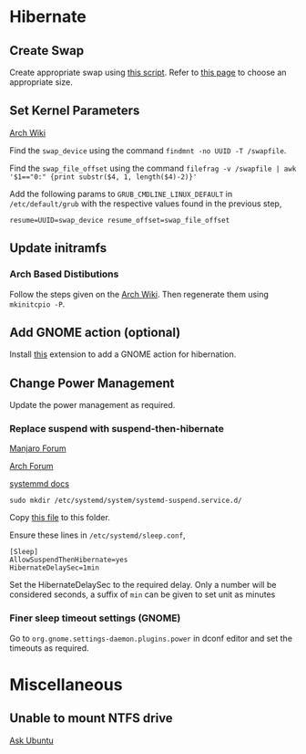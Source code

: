# Hibernate


## Create Swap
Create appropriate swap using [this script](Scripts/change-swap-size.sh). Refer to [this page](https://itsfoss.com/swap-size/) to choose an appropriate size.

## Set Kernel Parameters
[Arch Wiki](https://wiki.archlinux.org/title/Power_management/Suspend_and_hibernate#Hibernation)

Find the `swap_device` using the command `findmnt -no UUID -T /swapfile`.

Find the `swap_file_offset` using the command `filefrag -v /swapfile | awk '$1=="0:" {print substr($4, 1, length($4)-2)}'`

Add the following params to `GRUB_CMDLINE_LINUX_DEFAULT` in `/etc/default/grub` with the respective values found in the previous step,
```
resume=UUID=swap_device resume_offset=swap_file_offset
```

## Update initramfs

### Arch Based Distibutions
Follow the steps given on the [Arch Wiki](https://wiki.archlinux.org/title/Power_management/Suspend_and_hibernate#Configure_the_initramfs). Then regenerate them using `mkinitcpio -P`.

## Add GNOME action (optional)
Install [this](https://codeberg.org/kiyui/gnome-shell-hibernate-extension) extension to add a GNOME action for hibernation.

## Change Power Management
Update the power management as required.

### Replace suspend with suspend-then-hibernate
[Manjaro Forum](https://archived.forum.manjaro.org/t/configuring-suspend-then-hibernate/90324)

[Arch Forum](https://archlinux.org.ru/forum/topic/18865/)

[systemmd docs](https://www.freedesktop.org/software/systemd/man/systemd.unit.html)
```
sudo mkdir /etc/systemd/system/systemd-suspend.service.d/
```
Copy [this file](Files/override.conf) to this folder.

Ensure these lines in `/etc/systemd/sleep.conf`,
```
[Sleep]
AllowSuspendThenHibernate=yes
HibernateDelaySec=1min
```
Set the HibernateDelaySec to the required delay. Only a number will be considered seconds, a suffix of `min` can be given to set unit as minutes

### Finer sleep timeout settings (GNOME)
Go to `org.gnome.settings-daemon.plugins.power` in dconf editor and set the timeouts as required.

# Miscellaneous
## Unable to mount NTFS drive
[Ask Ubuntu](https://askubuntu.com/questions/794187/unable-to-mount-ntfs-drive)